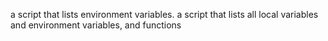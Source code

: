  a script that lists environment variables.
a script that lists all local variables and environment variables, and functions
